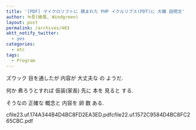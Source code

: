 ```yaml
---
title: '[PDF] マイクロソフトに 積まれた PHP イクルリブス(PDT)に 大韓 説明文'
author: 녹풍(綠風, Windgreen)
layout: post
permalink: /archives/403
aktt_notify_twitter:
  - yes
categories:
  - etc
tags:
  - Program
---
```

ズウック 目を通したが 内容が 大丈夫な の ようだ.

何か 煮ろうとすれば 仮装(家長) 先に 本を 見ると する.

そうなの 正確な 概念と 内容を 卵 数 ある.

<a target="_top" href="http://dl.dropboxusercontent.com/u/15546257/blog/mytory/old-images/1/cfile23.uf.174A344B4D4BC8FD2EA3ED.pdf" class="aligncenter"></a>cfile23.uf.174A344B4D4BC8FD2EA3ED.pdf<a target="_top" href="http://dl.dropboxusercontent.com/u/15546257/blog/mytory/old-images/1/cfile22.uf.1572C9584D4BC8FC265CBC.pdf" class="aligncenter"></a>cfile22.uf.1572C9584D4BC8FC265CBC.pdf